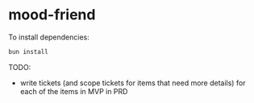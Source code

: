 # mood-friend

To install dependencies:

```bash
bun install
```

TODO:

- write tickets (and scope tickets for items that need more details) for each of the items in MVP in PRD
